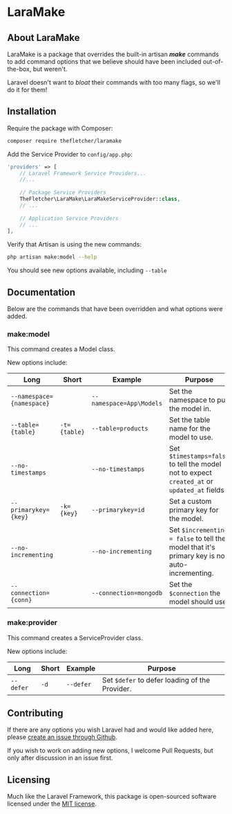 <p align="center"><h1>LaraMake</h1></p>

## About LaraMake

LaraMake is a package that overrides the built-in artisan **_make_** commands to add command options that we believe should have been included out-of-the-box, but weren't.

Laravel doesn't want to _bloat_ their commands with too many flags, so we'll do it for them!


## Installation

Require the package with Composer:

```bash
composer require thefletcher/laramake
```

Add the Service Provider to `config/app.php`:

```php
'providers' => [
    // Laravel Framework Service Providers...
    //...
    
    // Package Service Providers
    TheFletcher\LaraMake\LaraMakeServiceProvider::class,
    // ...
    
    // Application Service Providers
    // ...
],
```

Verify that Artisan is using the new commands:

```bash
php artisan make:model --help
```

You should see new options available, including `--table`


## Documentation

Below are the commands that have been overridden and what options were added.

### make:model

This command creates a Model class.

New options include:

Long                      | Short        | Example                  | Purpose
------------------------- | ------------ | ------------------------ | -------
`--namespace={namespace}` |              | `--namespace=App\Models` | Set the namespace to put the model in.
`--table={table}`         | `-t={table}` | `--table=products`       | Set the table name for the model to use.
`--no-timestamps`         |              | `--no-timestamps`        | Set `$timestamps=false` to tell the model not to expect `created_at` or `updated_at` fields.
`--primarykey={key}`      | `-k={key}`   | `--primarykey=id`        | Set a custom primary key for the model.
`--no-incrementing`       |              | `--no-incrementing`      | Set `$incrementing = false` to tell the model that it's primary key is not auto-incrementing.
`--connection={conn}`     |              | `--connection=mongodb`   | Set the `$connection` the model should use.

### make:provider

This command creates a ServiceProvider class.

New options include:

Long      | Short | Example   | Purpose
--------- | ----- | --------- | -------
`--defer` | `-d`  | `--defer` | Set `$defer` to defer loading of the Provider.


## Contributing

If there are any options you wish Laravel had and would like added here, please [create an issue through Github](https://github.com/fletch3555/LaraMake/issues/new).

If you wish to work on adding new options, I welcome Pull Requests, but only after discussion in an issue first.


## Licensing

Much like the Laravel Framework, this package is open-sourced software licensed under the [MIT license](http://opensource.org/licenses/MIT).
